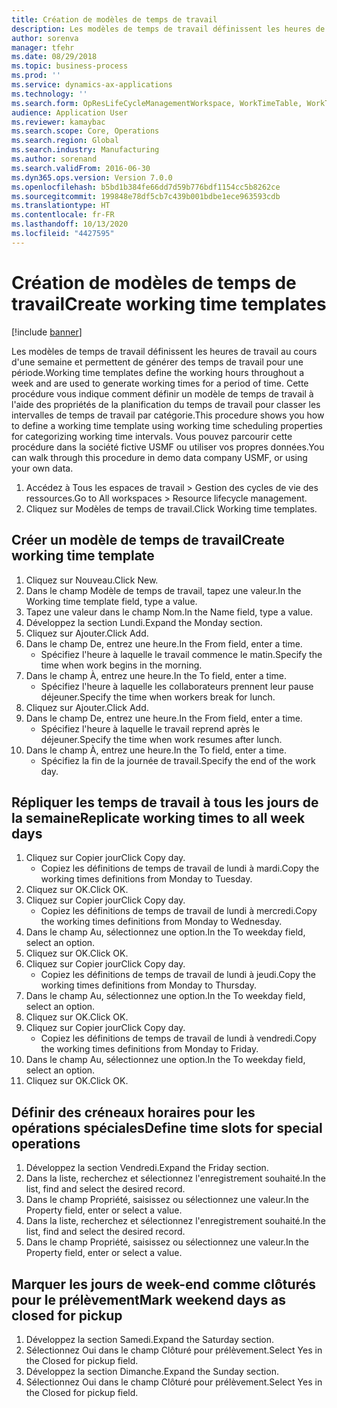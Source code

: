 ```yaml
---
title: Création de modèles de temps de travail
description: Les modèles de temps de travail définissent les heures de travail au cours d'une semaine et permettent de générer des temps de travail pour une période.
author: sorenva
manager: tfehr
ms.date: 08/29/2018
ms.topic: business-process
ms.prod: ''
ms.service: dynamics-ax-applications
ms.technology: ''
ms.search.form: OpResLifeCycleManagementWorkspace, WorkTimeTable, WorkTimeCopyDayDialog, WorkPeriodTemplate
audience: Application User
ms.reviewer: kamaybac
ms.search.scope: Core, Operations
ms.search.region: Global
ms.search.industry: Manufacturing
ms.author: sorenand
ms.search.validFrom: 2016-06-30
ms.dyn365.ops.version: Version 7.0.0
ms.openlocfilehash: b5bd1b384fe66dd7d59b776bdf1154cc5b8262ce
ms.sourcegitcommit: 199848e78df5cb7c439b001bdbe1ece963593cdb
ms.translationtype: HT
ms.contentlocale: fr-FR
ms.lasthandoff: 10/13/2020
ms.locfileid: "4427595"
---
```

# <a name="create-working-time-templates"></a><span data-ttu-id="0e241-103">Création de modèles de temps de travail</span><span class="sxs-lookup"><span data-stu-id="0e241-103">Create working time templates</span></span>

[!include [banner](../../includes/banner.md)]

<span data-ttu-id="0e241-104">Les modèles de temps de travail définissent les heures de travail au cours d'une semaine et permettent de générer des temps de travail pour une période.</span><span class="sxs-lookup"><span data-stu-id="0e241-104">Working time templates define the working hours throughout a week and are used to generate working times for a period of time.</span></span> <span data-ttu-id="0e241-105">Cette procédure vous indique comment définir un modèle de temps de travail à l'aide des propriétés de la planification du temps de travail pour classer les intervalles de temps de travail par catégorie.</span><span class="sxs-lookup"><span data-stu-id="0e241-105">This procedure shows you how to define a working time template using working time scheduling properties for categorizing working time intervals.</span></span> <span data-ttu-id="0e241-106">Vous pouvez parcourir cette procédure dans la société fictive USMF ou utiliser vos propres données.</span><span class="sxs-lookup"><span data-stu-id="0e241-106">You can walk through this procedure in demo data company USMF, or using your own data.</span></span>

1. <span data-ttu-id="0e241-107">Accédez à Tous les espaces de travail > Gestion des cycles de vie des ressources.</span><span class="sxs-lookup"><span data-stu-id="0e241-107">Go to All workspaces > Resource lifecycle management.</span></span>
2. <span data-ttu-id="0e241-108">Cliquez sur Modèles de temps de travail.</span><span class="sxs-lookup"><span data-stu-id="0e241-108">Click Working time templates.</span></span>

## <a name="create-working-time-template"></a><span data-ttu-id="0e241-109">Créer un modèle de temps de travail</span><span class="sxs-lookup"><span data-stu-id="0e241-109">Create working time template</span></span>
1. <span data-ttu-id="0e241-110">Cliquez sur Nouveau.</span><span class="sxs-lookup"><span data-stu-id="0e241-110">Click New.</span></span>
2. <span data-ttu-id="0e241-111">Dans le champ Modèle de temps de travail, tapez une valeur.</span><span class="sxs-lookup"><span data-stu-id="0e241-111">In the Working time template field, type a value.</span></span>
3. <span data-ttu-id="0e241-112">Tapez une valeur dans le champ Nom.</span><span class="sxs-lookup"><span data-stu-id="0e241-112">In the Name field, type a value.</span></span>
4. <span data-ttu-id="0e241-113">Développez la section Lundi.</span><span class="sxs-lookup"><span data-stu-id="0e241-113">Expand the Monday section.</span></span>
5. <span data-ttu-id="0e241-114">Cliquez sur Ajouter.</span><span class="sxs-lookup"><span data-stu-id="0e241-114">Click Add.</span></span>
6. <span data-ttu-id="0e241-115">Dans le champ De, entrez une heure.</span><span class="sxs-lookup"><span data-stu-id="0e241-115">In the From field, enter a time.</span></span>
    * <span data-ttu-id="0e241-116">Spécifiez l'heure à laquelle le travail commence le matin.</span><span class="sxs-lookup"><span data-stu-id="0e241-116">Specify the time when work begins in the morning.</span></span>  
7. <span data-ttu-id="0e241-117">Dans le champ À, entrez une heure.</span><span class="sxs-lookup"><span data-stu-id="0e241-117">In the To field, enter a time.</span></span>
    * <span data-ttu-id="0e241-118">Spécifiez l'heure à laquelle les collaborateurs prennent leur pause déjeuner.</span><span class="sxs-lookup"><span data-stu-id="0e241-118">Specify the time when workers break for lunch.</span></span>  
8. <span data-ttu-id="0e241-119">Cliquez sur Ajouter.</span><span class="sxs-lookup"><span data-stu-id="0e241-119">Click Add.</span></span>
9. <span data-ttu-id="0e241-120">Dans le champ De, entrez une heure.</span><span class="sxs-lookup"><span data-stu-id="0e241-120">In the From field, enter a time.</span></span>
    * <span data-ttu-id="0e241-121">Spécifiez l'heure à laquelle le travail reprend après le déjeuner.</span><span class="sxs-lookup"><span data-stu-id="0e241-121">Specify the time when work resumes after lunch.</span></span>  
10. <span data-ttu-id="0e241-122">Dans le champ À, entrez une heure.</span><span class="sxs-lookup"><span data-stu-id="0e241-122">In the To field, enter a time.</span></span>
    * <span data-ttu-id="0e241-123">Spécifiez la fin de la journée de travail.</span><span class="sxs-lookup"><span data-stu-id="0e241-123">Specify the end of the work day.</span></span>  

## <a name="replicate-working-times-to-all-week-days"></a><span data-ttu-id="0e241-124">Répliquer les temps de travail à tous les jours de la semaine</span><span class="sxs-lookup"><span data-stu-id="0e241-124">Replicate working times to all week days</span></span>
1. <span data-ttu-id="0e241-125">Cliquez sur Copier jour</span><span class="sxs-lookup"><span data-stu-id="0e241-125">Click Copy day.</span></span>
    * <span data-ttu-id="0e241-126">Copiez les définitions de temps de travail de lundi à mardi.</span><span class="sxs-lookup"><span data-stu-id="0e241-126">Copy the working times definitions from Monday to Tuesday.</span></span>  
2. <span data-ttu-id="0e241-127">Cliquez sur OK.</span><span class="sxs-lookup"><span data-stu-id="0e241-127">Click OK.</span></span>
3. <span data-ttu-id="0e241-128">Cliquez sur Copier jour</span><span class="sxs-lookup"><span data-stu-id="0e241-128">Click Copy day.</span></span>
    * <span data-ttu-id="0e241-129">Copiez les définitions de temps de travail de lundi à mercredi.</span><span class="sxs-lookup"><span data-stu-id="0e241-129">Copy the working times definitions from Monday to Wednesday.</span></span>  
4. <span data-ttu-id="0e241-130">Dans le champ Au, sélectionnez une option.</span><span class="sxs-lookup"><span data-stu-id="0e241-130">In the To weekday field, select an option.</span></span>
5. <span data-ttu-id="0e241-131">Cliquez sur OK.</span><span class="sxs-lookup"><span data-stu-id="0e241-131">Click OK.</span></span>
6. <span data-ttu-id="0e241-132">Cliquez sur Copier jour</span><span class="sxs-lookup"><span data-stu-id="0e241-132">Click Copy day.</span></span>
    * <span data-ttu-id="0e241-133">Copiez les définitions de temps de travail de lundi à jeudi.</span><span class="sxs-lookup"><span data-stu-id="0e241-133">Copy the working times definitions from Monday to Thursday.</span></span>  
7. <span data-ttu-id="0e241-134">Dans le champ Au, sélectionnez une option.</span><span class="sxs-lookup"><span data-stu-id="0e241-134">In the To weekday field, select an option.</span></span>
8. <span data-ttu-id="0e241-135">Cliquez sur OK.</span><span class="sxs-lookup"><span data-stu-id="0e241-135">Click OK.</span></span>
9. <span data-ttu-id="0e241-136">Cliquez sur Copier jour</span><span class="sxs-lookup"><span data-stu-id="0e241-136">Click Copy day.</span></span>
    * <span data-ttu-id="0e241-137">Copiez les définitions de temps de travail de lundi à vendredi.</span><span class="sxs-lookup"><span data-stu-id="0e241-137">Copy the working times definitions from Monday to Friday.</span></span>  
10. <span data-ttu-id="0e241-138">Dans le champ Au, sélectionnez une option.</span><span class="sxs-lookup"><span data-stu-id="0e241-138">In the To weekday field, select an option.</span></span>
11. <span data-ttu-id="0e241-139">Cliquez sur OK.</span><span class="sxs-lookup"><span data-stu-id="0e241-139">Click OK.</span></span>

## <a name="define-time-slots-for-special-operations"></a><span data-ttu-id="0e241-140">Définir des créneaux horaires pour les opérations spéciales</span><span class="sxs-lookup"><span data-stu-id="0e241-140">Define time slots for special operations</span></span>
1. <span data-ttu-id="0e241-141">Développez la section Vendredi.</span><span class="sxs-lookup"><span data-stu-id="0e241-141">Expand the Friday section.</span></span>
2. <span data-ttu-id="0e241-142">Dans la liste, recherchez et sélectionnez l'enregistrement souhaité.</span><span class="sxs-lookup"><span data-stu-id="0e241-142">In the list, find and select the desired record.</span></span>
3. <span data-ttu-id="0e241-143">Dans le champ Propriété, saisissez ou sélectionnez une valeur.</span><span class="sxs-lookup"><span data-stu-id="0e241-143">In the Property field, enter or select a value.</span></span>
4. <span data-ttu-id="0e241-144">Dans la liste, recherchez et sélectionnez l'enregistrement souhaité.</span><span class="sxs-lookup"><span data-stu-id="0e241-144">In the list, find and select the desired record.</span></span>
5. <span data-ttu-id="0e241-145">Dans le champ Propriété, saisissez ou sélectionnez une valeur.</span><span class="sxs-lookup"><span data-stu-id="0e241-145">In the Property field, enter or select a value.</span></span>

## <a name="mark-weekend-days-as-closed-for-pickup"></a><span data-ttu-id="0e241-146">Marquer les jours de week-end comme clôturés pour le prélèvement</span><span class="sxs-lookup"><span data-stu-id="0e241-146">Mark weekend days as closed for pickup</span></span>
1. <span data-ttu-id="0e241-147">Développez la section Samedi.</span><span class="sxs-lookup"><span data-stu-id="0e241-147">Expand the Saturday section.</span></span>
2. <span data-ttu-id="0e241-148">Sélectionnez Oui dans le champ Clôturé pour prélèvement.</span><span class="sxs-lookup"><span data-stu-id="0e241-148">Select Yes in the Closed for pickup field.</span></span>
3. <span data-ttu-id="0e241-149">Développez la section Dimanche.</span><span class="sxs-lookup"><span data-stu-id="0e241-149">Expand the Sunday section.</span></span>
4. <span data-ttu-id="0e241-150">Sélectionnez Oui dans le champ Clôturé pour prélèvement.</span><span class="sxs-lookup"><span data-stu-id="0e241-150">Select Yes in the Closed for pickup field.</span></span>

